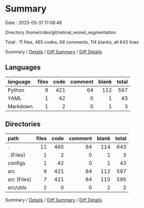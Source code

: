 # Summary

Date : 2025-05-31 17:08:46

Directory /home/cdev/git/retinal_vessel_segmentation

Total : 11 files,  465 codes, 64 comments, 114 blanks, all 643 lines

Summary / [Details](details.md) / [Diff Summary](diff.md) / [Diff Details](diff-details.md)

## Languages
| language | files | code | comment | blank | total |
| :--- | ---: | ---: | ---: | ---: | ---: |
| Python | 9 | 421 | 64 | 112 | 597 |
| YAML | 1 | 42 | 0 | 1 | 43 |
| Markdown | 1 | 2 | 0 | 1 | 3 |

## Directories
| path | files | code | comment | blank | total |
| :--- | ---: | ---: | ---: | ---: | ---: |
| . | 11 | 465 | 64 | 114 | 643 |
| . (Files) | 1 | 2 | 0 | 1 | 3 |
| configs | 1 | 42 | 0 | 1 | 43 |
| src | 9 | 421 | 64 | 112 | 597 |
| src (Files) | 7 | 421 | 64 | 110 | 595 |
| src/utils | 2 | 0 | 0 | 2 | 2 |

Summary / [Details](details.md) / [Diff Summary](diff.md) / [Diff Details](diff-details.md)